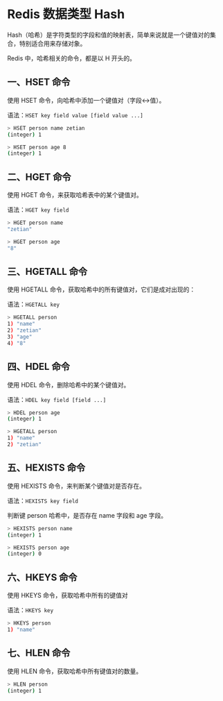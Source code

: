 # Redis 数据类型 Hash

Hash（哈希）是字符类型的字段和值的映射表，简单来说就是一个键值对的集合，特别适合用来存储对象。

Redis 中，哈希相关的命令，都是以 H 开头的。

## 一、HSET 命令

使用 HSET 命令，向哈希中添加一个键值对（字段<->值）。

语法：`HSET key field value [field value ...]`

```bash
> HSET person name zetian
(integer) 1

> HSET person age 8
(integer) 1
```

## 二、HGET 命令

使用 HGET 命令，来获取哈希表中的某个键值对。

语法：`HGET key field`

```bash
> HGET person name
"zetian"

> HGET person age
"8"
```

## 三、HGETALL 命令

使用 HGETALL 命令，获取哈希中的所有键值对，它们是成对出现的：

语法：`HGETALL key`

```bash
> HGETALL person
1) "name"
2) "zetian"
3) "age"
4) "8"
```

## 四、HDEL 命令

使用 HDEL 命令，删除哈希中的某个键值对。

语法：`HDEL key field [field ...]`

```bash
> HDEL person age
(integer) 1

> HGETALL person
1) "name"
2) "zetian"
```

## 五、HEXISTS 命令

使用 HEXISTS 命令，来判断某个键值对是否存在。

语法：`HEXISTS key field`

判断键 person 哈希中，是否存在 name 字段和 age 字段。

```bash
> HEXISTS person name
(integer) 1

> HEXISTS person age
(integer) 0
```

## 六、HKEYS 命令

使用 HKEYS 命令，获取哈希中所有的键值对

语法：`HKEYS key`

```bash
> HKEYS person
1) "name"
```

## 七、HLEN 命令

使用 HLEN 命令，获取哈希中所有键值对的数量。

```bash
> HLEN person
(integer) 1
```

